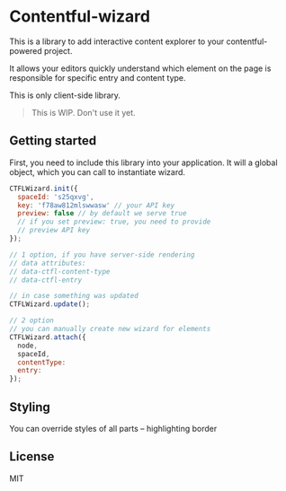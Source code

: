 # Contentful-wizard

This is a library to add interactive content explorer to your contentful-powered project.

It allows your editors quickly understand which element on the page is responsible for specific entry and content type.

This is only client-side library.

> This is WIP. Don't use it yet.

## Getting started

First, you need to include this library into your application. It will a global object, which you can call to instantiate wizard.

```js
CTFLWizard.init({
  spaceId: 's25qxvg',
  key: 'f78aw812mlswwasw' // your API key
  preview: false // by default we serve true
  // if you set preview: true, you need to provide
  // preview API key
});

// 1 option, if you have server-side rendering
// data attributes:
// data-ctfl-content-type
// data-ctfl-entry

// in case something was updated
CTFLWizard.update();

// 2 option
// you can manually create new wizard for elements
CTFLWizard.attach({
  node,
  spaceId,
  contentType:
  entry:
});
```

## Styling

You can override styles of all parts – highlighting border


## License

MIT